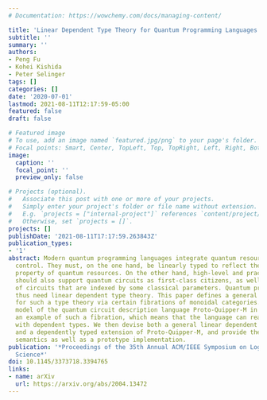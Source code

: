 ```yaml
---
# Documentation: https://wowchemy.com/docs/managing-content/

title: 'Linear Dependent Type Theory for Quantum Programming Languages: Extended Abstract'
subtitle: ''
summary: ''
authors:
- Peng Fu
- Kohei Kishida
- Peter Selinger
tags: []
categories: []
date: '2020-07-01'
lastmod: 2021-08-11T12:17:59-05:00
featured: false
draft: false

# Featured image
# To use, add an image named `featured.jpg/png` to your page's folder.
# Focal points: Smart, Center, TopLeft, Top, TopRight, Left, Right, BottomLeft, Bottom, BottomRight.
image:
  caption: ''
  focal_point: ''
  preview_only: false

# Projects (optional).
#   Associate this post with one or more of your projects.
#   Simply enter your project's folder or file name without extension.
#   E.g. `projects = ["internal-project"]` references `content/project/deep-learning/index.md`.
#   Otherwise, set `projects = []`.
projects: []
publishDate: '2021-08-11T17:17:59.263843Z'
publication_types:
- '1'
abstract: Modern quantum programming languages integrate quantum resources and classical
  control. They must, on the one hand, be linearly typed to reflect the no-cloning
  property of quantum resources. On the other hand, high-level and practical languages
  should also support quantum circuits as first-class citizens, as well as families
  of circuits that are indexed by some classical parameters. Quantum programming languages
  thus need linear dependent type theory. This paper defines a general semantic structure
  for such a type theory via certain fibrations of monoidal categories. The categorical
  model of the quantum circuit description language Proto-Quipper-M in [28] constitutes
  an example of such a fibration, which means that the language can readily be integrated
  with dependent types. We then devise both a general linear dependent type system
  and a dependently typed extension of Proto-Quipper-M, and provide them with operational
  semantics as well as a prototype implementation.
publication: '*Proceedings of the 35th Annual ACM/IEEE Symposium on Logic in Computer
  Science*'
doi: 10.1145/3373718.3394765
links:
- name: arXiv
  url: https://arxiv.org/abs/2004.13472
---
```

